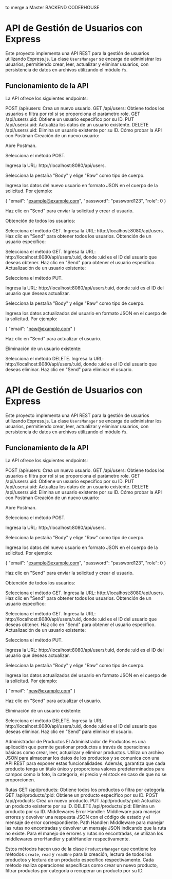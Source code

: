 
to merge a Master BACKEND CODERHOUSE


# API de Gestión de Usuarios con Express

Este proyecto implementa una API REST para la gestión de usuarios utilizando Express.js. La clase `UsersManager` se encarga de administrar los usuarios, permitiendo crear, leer, actualizar y eliminar usuarios, con persistencia de datos en archivos utilizando el módulo `fs`.

## Funcionamiento de la API
La API ofrece los siguientes endpoints:

POST /api/users: Crea un nuevo usuario.
GET /api/users: Obtiene todos los usuarios o filtra por rol si se proporciona el parámetro role.
GET /api/users/:uid: Obtiene un usuario específico por su ID.
PUT /api/users/:uid: Actualiza los datos de un usuario existente.
DELETE /api/users/:uid: Elimina un usuario existente por su ID.
Cómo probar la API con Postman
Creación de un nuevo usuario:

Abre Postman.

Selecciona el método POST.

Ingresa la URL: http://localhost:8080/api/users.

Selecciona la pestaña "Body" y elige "Raw" como tipo de cuerpo.

Ingresa los datos del nuevo usuario en formato JSON en el cuerpo de la solicitud. Por ejemplo:

{
  "email": "example@example.com",
  "password": "password123",
  "role": 0
}

Haz clic en "Send" para enviar la solicitud y crear el usuario.

Obtención de todos los usuarios:

Selecciona el método GET.
Ingresa la URL: http://localhost:8080/api/users.
Haz clic en "Send" para obtener todos los usuarios.
Obtención de un usuario específico:

Selecciona el método GET.
Ingresa la URL: http://localhost:8080/api/users/:uid, donde :uid es el ID del usuario que deseas obtener.
Haz clic en "Send" para obtener el usuario específico.
Actualización de un usuario existente:

Selecciona el método PUT.

Ingresa la URL: http://localhost:8080/api/users/:uid, donde :uid es el ID del usuario que deseas actualizar.

Selecciona la pestaña "Body" y elige "Raw" como tipo de cuerpo.

Ingresa los datos actualizados del usuario en formato JSON en el cuerpo de la solicitud. Por ejemplo:

{
  "email": "new@example.com"
}

Haz clic en "Send" para actualizar el usuario.

Eliminación de un usuario existente:

Selecciona el método DELETE.
Ingresa la URL: http://localhost:8080/api/users/:uid, donde :uid es el ID del usuario que deseas eliminar.
Haz clic en "Send" para eliminar el usuario.

# API de Gestión de Usuarios con Express

Este proyecto implementa una API REST para la gestión de usuarios utilizando Express.js. La clase `UsersManager` se encarga de administrar los usuarios, permitiendo crear, leer, actualizar y eliminar usuarios, con persistencia de datos en archivos utilizando el módulo `fs`.

## Funcionamiento de la API
La API ofrece los siguientes endpoints:

POST /api/users: Crea un nuevo usuario.
GET /api/users: Obtiene todos los usuarios o filtra por rol si se proporciona el parámetro role.
GET /api/users/:uid: Obtiene un usuario específico por su ID.
PUT /api/users/:uid: Actualiza los datos de un usuario existente.
DELETE /api/users/:uid: Elimina un usuario existente por su ID.
Cómo probar la API con Postman
Creación de un nuevo usuario:

Abre Postman.

Selecciona el método POST.

Ingresa la URL: http://localhost:8080/api/users.

Selecciona la pestaña "Body" y elige "Raw" como tipo de cuerpo.

Ingresa los datos del nuevo usuario en formato JSON en el cuerpo de la solicitud. Por ejemplo:

{
  "email": "example@example.com",
  "password": "password123",
  "role": 0
}

Haz clic en "Send" para enviar la solicitud y crear el usuario.

Obtención de todos los usuarios:

Selecciona el método GET.
Ingresa la URL: http://localhost:8080/api/users.
Haz clic en "Send" para obtener todos los usuarios.
Obtención de un usuario específico:

Selecciona el método GET.
Ingresa la URL: http://localhost:8080/api/users/:uid, donde :uid es el ID del usuario que deseas obtener.
Haz clic en "Send" para obtener el usuario específico.
Actualización de un usuario existente:

Selecciona el método PUT.

Ingresa la URL: http://localhost:8080/api/users/:uid, donde :uid es el ID del usuario que deseas actualizar.

Selecciona la pestaña "Body" y elige "Raw" como tipo de cuerpo.

Ingresa los datos actualizados del usuario en formato JSON en el cuerpo de la solicitud. Por ejemplo:

{
  "email": "new@example.com"
}

Haz clic en "Send" para actualizar el usuario.

Eliminación de un usuario existente:

Selecciona el método DELETE.
Ingresa la URL: http://localhost:8080/api/users/:uid, donde :uid es el ID del usuario que deseas eliminar.
Haz clic en "Send" para eliminar el usuario.


Administrador de Productos
El Administrador de Productos es una aplicación que permite gestionar productos a través de operaciones básicas como crear, leer, actualizar y eliminar productos. Utiliza un archivo JSON para almacenar los datos de los productos y se comunica con una API REST para exponer estas funcionalidades. Además, garantiza que cada producto tenga un título único y proporciona valores predeterminados para campos como la foto, la categoría, el precio y el stock en caso de que no se proporcionen.

Rutas
GET /api/products: Obtiene todos los productos o filtra por categoría.
GET /api/products/:pid: Obtiene un producto específico por su ID.
POST /api/products: Crea un nuevo producto.
PUT /api/products/:pid: Actualiza un producto existente por su ID.
DELETE /api/products/:pid: Elimina un producto por su ID.
Middlewares
Error Handler: Middleware para manejar errores y devolver una respuesta JSON con el código de estado y el mensaje de error correspondiente.
Path Handler: Middleware para manejar las rutas no encontradas y devolver un mensaje JSON indicando que la ruta no existe.
Para el manejo de errores y rutas no encontradas, se utilizan los middlewares errorHandler y pathHandler respectivamente.

Estos métodos hacen uso de la clase `ProductsManager` que contiene los métodos `create`, `read` y `readOne` para la creación, lectura de todos los productos y lectura de un producto específico respectivamente. Cada método realiza operaciones específicas como crear un nuevo producto, filtrar productos por categoría o recuperar un producto por su ID.
